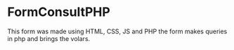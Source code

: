 # FormConsultPHP
This form was made using HTML, CSS, JS and PHP  the form makes queries in php and brings the volars.
